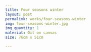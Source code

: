 ```yaml
---
title: Four seasons winter
layout: post
permalink: works/four-seasons-winter
img: four-seasons-winter.jpg
img_quantity: 1
material: Oil on canvas
size: 76cm x 51cm

---
```

